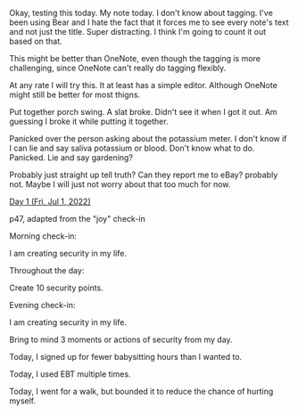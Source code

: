 Okay, testing this today. My note today. I don't know about tagging. I've been using Bear and I hate the fact that it forces me to see every note's text and not just the title. Super distracting. I think I'm going to count it out based on that.

This might be better than OneNote, even though the tagging is more challenging, since OneNote can't really do tagging flexibly.

At any rate I will try this. It at least has a simple editor. Although OneNote might still be better for most thigns.

Put together porch swing. A slat broke. Didn't see it when I got it out. Am guessing I broke it while putting it together.

Panicked over the person asking about the potassium meter. I don't know if I can lie and say saliva potassium or blood. Don't know what to do. Panicked. Lie and say gardening?

Probably just straight up tell truth? Can they report me to eBay? probably not. Maybe I will just not worry about that too much for now.

<ins>Day 1 (Fri, Jul 1, 2022)</ins>

p47, adapted from the "joy" check-in

Morning check-in:

I am creating security in my life.

Throughout the day:

Create 10 security points.

Evening check-in:

I am creating security in my life.

Bring to mind 3 moments or actions of security from my day.

Today, I signed up for fewer babysitting hours than I wanted to.

Today, I used EBT multiple times.

Today, I went for a walk, but bounded it to reduce the chance of hurting myself.